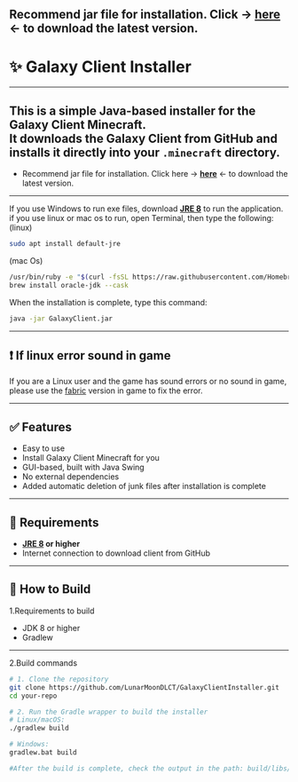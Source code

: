 Recommend jar file for installation. Click -> [**here**](https://github.com/LunarMoonDLCT/GalaxyClientInstaller/releases/latest) <- to download the latest version.
---
# ✨ Galaxy Client Installer
---
This is a simple Java-based installer for the Galaxy Client Minecraft.  
It downloads the Galaxy Client from GitHub and installs it directly into your `.minecraft` directory.
---
- Recommend jar file for installation.
 Click here -> [**here**](https://github.com/LunarMoonDLCT/GalaxyClientInstaller/releases/latest) <- to download the latest version.
---
If you use Windows to run exe files, download [**JRE 8**](https://www.java.com/en/download/manual.jsp) to run the application.
if you use linux or mac os to run, open Terminal, then type the following: 
(linux)
```bash
sudo apt install default-jre
```
(mac Os)
```bash
/usr/bin/ruby -e "$(curl -fsSL https://raw.githubusercontent.com/Homebrew/install/master/install)"
brew install oracle-jdk --cask
```
When the installation is complete, type this command:
```bash
java -jar GalaxyClient.jar
```
---
## ❗ If linux error sound in game

If you are a Linux user and the game has sound errors or no sound in game, please use the [fabric](https://fabricmc.net/) version in game to fix the error.

---

## ✅ Features

- Easy to use
- Install Galaxy Client Minecraft for you
- GUI-based, built with Java Swing
- No external dependencies
- Added automatic deletion of junk files after installation is complete

---

## 🧱 Requirements

- **[JRE 8](https://www.java.com/en/download/manual.jsp) or higher**
- Internet connection to download client from GitHub

---

## 🚀 How to Build

1.Requirements to build

-  JDK 8 or higher
-  Gradlew

---
2.Build commands

```bash
# 1. Clone the repository
git clone https://github.com/LunarMoonDLCT/GalaxyClientInstaller.git
cd your-repo

# 2. Run the Gradle wrapper to build the installer
# Linux/macOS:
./gradlew build

# Windows:
gradlew.bat build

#After the build is complete, check the output in the path: build/libs/Galaxy-Client-Installer.jar
